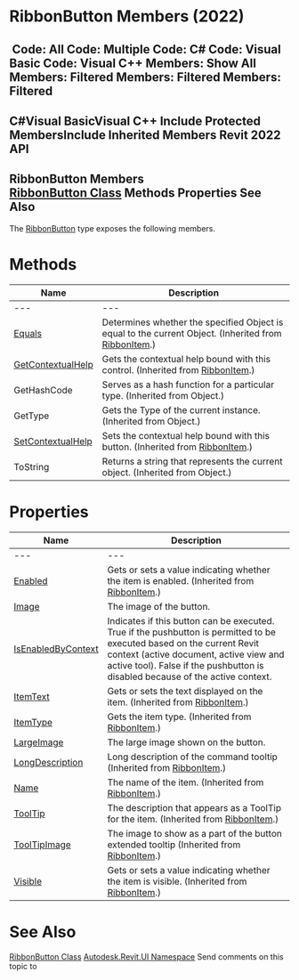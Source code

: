 # RibbonButton Members (2022)

﻿
 Code: All Code: Multiple Code: C# Code: Visual Basic Code: Visual C++  Members: Show All Members: Filtered Members: Filtered Members: Filtered   
---  
C#Visual BasicVisual C++
Include Protected MembersInclude Inherited Members
Revit 2022 API  
---  
RibbonButton Members  
[RibbonButton Class](0f523e1e-6949-451f-97fc-48c3cd9d7c82.md "RibbonButton Class") Methods Properties See Also  
---  
The [RibbonButton](0f523e1e-6949-451f-97fc-48c3cd9d7c82.md "RibbonButton Class") type exposes the following members.
# Methods
| Name | Description |
| --- | --- |
| --- | --- | --- |
| [Equals](0620140c-8371-aef3-a747-02069218fc57.md "Equals Method") | Determines whether the specified Object is equal to the current Object.  (Inherited from [RibbonItem](79225f03-1633-3722-15b0-752c91a3740d.md "RibbonItem Class").) |
| [GetContextualHelp](ab7e7653-789b-6001-123b-5cfde2e2a132.md "GetContextualHelp Method") | Gets the contextual help bound with this control. (Inherited from [RibbonItem](79225f03-1633-3722-15b0-752c91a3740d.md "RibbonItem Class").) |
| GetHashCode | Serves as a hash function for a particular type.  (Inherited from Object.) |
| GetType | Gets the Type of the current instance. (Inherited from Object.) |
| [SetContextualHelp](746fe5b0-c38b-56ae-b681-f7b3b816ea7d.md "SetContextualHelp Method") | Sets the contextual help bound with this button. (Inherited from [RibbonItem](79225f03-1633-3722-15b0-752c91a3740d.md "RibbonItem Class").) |
| ToString | Returns a string that represents the current object. (Inherited from Object.) |

# Properties
| Name | Description |
| --- | --- |
| --- | --- | --- |
| [Enabled](1e8498e5-1609-cf26-fb58-012e73db9f5b.md "Enabled Property") | Gets or sets a value indicating whether the item is enabled.  (Inherited from [RibbonItem](79225f03-1633-3722-15b0-752c91a3740d.md "RibbonItem Class").) |
| [Image](34d5d65e-d835-74ec-7c67-22b3b1c684f5.md "Image Property") | The image of the button. |
| [IsEnabledByContext](f4b64459-2b49-441d-3690-d86dd179a641.md "IsEnabledByContext Property") | Indicates if this button can be executed. True if the pushbutton is permitted to be executed based on the current Revit context (active document, active view and active tool). False if the pushbutton is disabled because of the active context. |
| [ItemText](37aa82da-384b-c258-b694-6e4ee03bdcb0.md "ItemText Property") | Gets or sets the text displayed on the item.  (Inherited from [RibbonItem](79225f03-1633-3722-15b0-752c91a3740d.md "RibbonItem Class").) |
| [ItemType](a2684698-096c-d278-a29f-698bc487716c.md "ItemType Property") | Gets the item type. (Inherited from [RibbonItem](79225f03-1633-3722-15b0-752c91a3740d.md "RibbonItem Class").) |
| [LargeImage](558a403d-2002-10e9-30d8-c0160f5115dc.md "LargeImage Property") | The large image shown on the button. |
| [LongDescription](b5d651b3-136b-a0b1-fe3c-d37c55196e87.md "LongDescription Property") | Long description of the command tooltip  (Inherited from [RibbonItem](79225f03-1633-3722-15b0-752c91a3740d.md "RibbonItem Class").) |
| [Name](07794356-fa07-1071-47f0-a1b13ee47f40.md "Name Property") | The name of the item. (Inherited from [RibbonItem](79225f03-1633-3722-15b0-752c91a3740d.md "RibbonItem Class").) |
| [ToolTip](afc95063-2798-2dfb-8313-8875738dc5e5.md "ToolTip Property") | The description that appears as a ToolTip for the item. (Inherited from [RibbonItem](79225f03-1633-3722-15b0-752c91a3740d.md "RibbonItem Class").) |
| [ToolTipImage](dd4010ef-a6dd-6ad4-90fd-570b4a9add4d.md "ToolTipImage Property") | The image to show as a part of the button extended tooltip  (Inherited from [RibbonItem](79225f03-1633-3722-15b0-752c91a3740d.md "RibbonItem Class").) |
| [Visible](03c0742a-15ba-d46d-8cd7-5c5a1fb63a6c.md "Visible Property") | Gets or sets a value indicating whether the item is visible.  (Inherited from [RibbonItem](79225f03-1633-3722-15b0-752c91a3740d.md "RibbonItem Class").) |

# See Also
[RibbonButton Class](0f523e1e-6949-451f-97fc-48c3cd9d7c82.md "RibbonButton Class")
[Autodesk.Revit.UI Namespace](e86fd90a-8957-02a6-da7f-ced248966e3e.md "Autodesk.Revit.UI Namespace")
Send comments on this topic to 